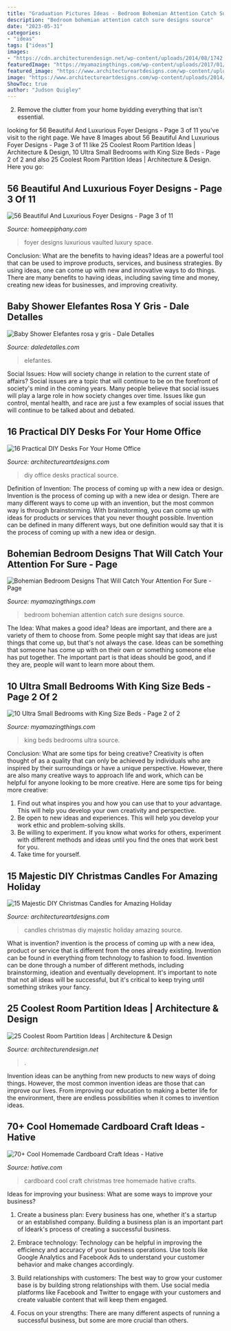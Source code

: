 ```yaml
---
title: "Graduation Pictures Ideas - Bedroom Bohemian Attention Catch Sure Designs Source"
description: "Bedroom bohemian attention catch sure designs source"
date: "2023-05-31"
categories:
- "ideas"
tags: ["ideas"]
images:
- "https://cdn.architecturendesign.net/wp-content/uploads/2014/08/1742.jpg"
featuredImage: "https://myamazingthings.com/wp-content/uploads/2017/01/room8-1.jpg"
featured_image: "https://www.architectureartdesigns.com/wp-content/uploads/2014/11/748.jpg"
image: "https://www.architectureartdesigns.com/wp-content/uploads/2014/11/748.jpg"
ShowToc: true
author: "Judson Quigley"
---
```



2. Remove the clutter from your home byidding everything that isn't essential.

	

		
looking for 56 Beautiful And Luxurious Foyer Designs - Page 3 of 11 you've visit to the right page. We have 8 Images about 56 Beautiful And Luxurious Foyer Designs - Page 3 of 11 like 25 Coolest Room Partition Ideas | Architecture &amp; Design, 10 Ultra Small Bedrooms with King Size Beds - Page 2 of 2 and also 25 Coolest Room Partition Ideas | Architecture &amp; Design. Here you go:
		
    
## 56 Beautiful And Luxurious Foyer Designs - Page 3 Of 11

<img loading=lazy src="https://homeepiphany.com/wp-content/uploads/2015/10/56-Beautiful-And-Luxurious-Foyer-Designs-15.jpg" onerror="this.onerror=null;this.src='https://tse1.mm.bing.net/th?id=OIP.E5DElEGwWZDRnIq755IgzwHaLG&amp;pid=15.1';" alt="56 Beautiful And Luxurious Foyer Designs - Page 3 of 11">

_Source: homeepiphany.com_

>foyer designs luxurious vaulted luxury space. 

	

Conclusion: What are the benefits to having ideas?
Ideas are a powerful tool that can be used to improve products, services, and business strategies. By using ideas, one can come up with new and innovative ways to do things. There are many benefits to having ideas, including saving time and money, creating new ideas for businesses, and improving creativity.

    
## Baby Shower Elefantes Rosa Y Gris - Dale Detalles

<img loading=lazy src="https://i1.wp.com/www.daledetalles.com/wp-content/uploads/2016/02/baby-shower11.jpg?resize=600%2C800" onerror="this.onerror=null;this.src='https://tse1.mm.bing.net/th?id=OIP._M0eZ_g2HJpMp_do6tcXNAHaJ4&amp;pid=15.1';" alt="Baby Shower Elefantes rosa y gris - Dale Detalles">

_Source: daledetalles.com_

>elefantes. 

	

Social Issues: How will society change in relation to the current state of affairs?
Social issues are a topic that will continue to be on the forefront of society's mind in the coming years. Many people believe that social issues will play a large role in how society changes over time. Issues like gun control, mental health, and race are just a few examples of social issues that will continue to be talked about and debated.

    
## 16 Practical DIY Desks For Your Home Office

<img loading=lazy src="https://www.architectureartdesigns.com/wp-content/uploads/2015/01/1365-630x1119.jpg" onerror="this.onerror=null;this.src='https://tse3.mm.bing.net/th?id=OIP.i3vaTgQ5464ZiRFEVBly6AHaNJ&amp;pid=15.1';" alt="16 Practical DIY Desks For Your Home Office">

_Source: architectureartdesigns.com_

>diy office desks practical source. 

	

Definition of Invention: The process of coming up with a new idea or design.
Invention is the process of coming up with a new idea or design. There are many different ways to come up with an invention, but the most common way is through brainstorming. With brainstorming, you can come up with ideas for products or services that you never thought possible. Invention can be defined in many different ways, but one definition would say that it is the process of coming up with a new idea or design.

    
## Bohemian Bedroom Designs That Will Catch Your Attention For Sure - Page

<img loading=lazy src="https://myamazingthings.com/wp-content/uploads/2017/05/bohemian-bedroom-9.jpg" onerror="this.onerror=null;this.src='https://tse4.mm.bing.net/th?id=OIP.Y7hVA1rKE8w1PwD62Ec8fQHaLH&amp;pid=15.1';" alt="Bohemian Bedroom Designs That Will Catch Your Attention For Sure - Page">

_Source: myamazingthings.com_

>bedroom bohemian attention catch sure designs source. 

	

The Idea: What makes a good idea?
Ideas are important, and there are a variety of them to choose from. Some people might say that ideas are just things that come up, but that's not always the case. Ideas can be something that someone has come up with on their own or something someone else has put together. The important part is that ideas should be good, and if they are, people will want to learn more about them.

    
## 10 Ultra Small Bedrooms With King Size Beds - Page 2 Of 2

<img loading=lazy src="https://myamazingthings.com/wp-content/uploads/2017/01/room8-1.jpg" onerror="this.onerror=null;this.src='https://tse3.mm.bing.net/th?id=OIP.DqS5WzdaFHGr4NgocyFn1AHaJ4&amp;pid=15.1';" alt="10 Ultra Small Bedrooms with King Size Beds - Page 2 of 2">

_Source: myamazingthings.com_

>king beds bedrooms ultra source. 

	

Conclusion: What are some tips for being creative?
Creativity is often thought of as a quality that can only be achieved by individuals who are inspired by their surroundings or have a unique perspective. However, there are also many creative ways to approach life and work, which can be helpful for anyone looking to be more creative. Here are some tips for being more creative: 
1) Find out what inspires you and how you can use that to your advantage. This will help you develop your own creativity and perspective. 
2) Be open to new ideas and experiences. This will help you develop your work ethic and problem-solving skills. 
3) Be willing to experiment. If you know what works for others, experiment with different methods and ideas until you find the ones that work best for you. 
4) Take time for yourself.

    
## 15 Majestic DIY Christmas Candles For Amazing Holiday

<img loading=lazy src="https://www.architectureartdesigns.com/wp-content/uploads/2014/11/748.jpg" onerror="this.onerror=null;this.src='https://tse2.mm.bing.net/th?id=OIP.Z9tbWC-8oTbnbu_T26WhNgHaKo&amp;pid=15.1';" alt="15 Majestic DIY Christmas Candles for Amazing Holiday">

_Source: architectureartdesigns.com_

>candles christmas diy majestic holiday amazing source. 

	

What is invention?
invention is the process of coming up with a new idea, product or service that is different from the ones already existing. Invention can be found in everything from technology to fashion to food. 
Invention can be done through a number of different methods, including brainstorming, ideation and eventually development. It's important to note that not all ideas will be successful, but it's critical to keep trying until something strikes your fancy.

    
## 25 Coolest Room Partition Ideas | Architecture &amp; Design

<img loading=lazy src="https://cdn.architecturendesign.net/wp-content/uploads/2014/08/1742.jpg" onerror="this.onerror=null;this.src='https://tse1.mm.bing.net/th?id=OIP.ovTblCgTk6jpb7B_ULeNwAHaLI&amp;pid=15.1';" alt="25 Coolest Room Partition Ideas | Architecture &amp; Design">

_Source: architecturendesign.net_

>. 

	

Invention ideas can be anything from new products to new ways of doing things. However, the most common invention ideas are those that can improve our lives. From improving our education to making a better life for the environment, there are endless possibilities when it comes to invention ideas.

    
## 70+ Cool Homemade Cardboard Craft Ideas - Hative

<img loading=lazy src="https://hative.com/wp-content/uploads/2014/04/cardboard-crafts/10-cardboard-christmas-tree.jpg" onerror="this.onerror=null;this.src='https://tse3.mm.bing.net/th?id=OIP.n28n2uZrs9RA6ittqlK-wwHaJ8&amp;pid=15.1';" alt="70+ Cool Homemade Cardboard Craft Ideas - Hative">

_Source: hative.com_

>cardboard cool craft christmas tree homemade hative crafts. 

	

Ideas for improving your business: What are some ways to improve your business?
1. Create a business plan: Every business has one, whether it's a startup or an established company. Building a business plan is an important part of Ideark's process of creating a successful business.
2. Embrace technology: Technology can be helpful in improving the efficiency and accuracy of your business operations. Use tools like Google Analytics and Facebook Ads to understand your customer behavior and make changes accordingly.

3. Build relationships with customers: The best way to grow your customer base is by building strong relationships with them. Use social media platforms like Facebook and Twitter to engage with your customers and create valuable content that will keep them engaged.

4. Focus on your strengths: There are many different aspects of running a successful business, but some are more crucial than others.

